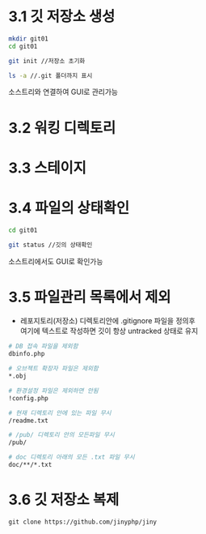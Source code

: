 # 3.1  깃 저장소 생성

```sh
mkdir git01
cd git01

git init //저장소 초기화

ls -a //.git 폴더까지 표시
```
소스트리와 연결하여 GUI로 관리가능


# 3.2 워킹 디렉토리
# 3.3 스테이지
# 3.4 파일의 상태확인
```sh
cd git01

git status //깃의 상태확인
```
소스트리에서도 GUI로 확인가능
# 3.5 파일관리 목록에서 제외
- 레포지토리(저장소) 디렉토리안에 .gitignore 파일을 정의후  
  여기에 텍스트로 작성하면 깃이 항상 untracked 상태로 유지
```sh
# DB 접속 파일을 제외함
dbinfo.php

# 오브젝트 확장자 파일은 제외함
*.obj

# 환경설정 파일은 제외하면 안됨
!config.php

# 현재 디렉토리 안에 있는 파일 무시
/readme.txt

# /pub/ 디렉토리 안의 모든파일 무시
/pub/

# doc 디렉토리 아래의 모든 .txt 파일 무시
doc/**/*.txt
```

# 3.6 깃 저장소 복제
```
git clone https://github.com/jinyphp/jiny
```